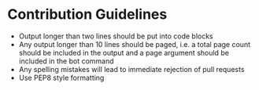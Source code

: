 # Contribution Guidelines

- Output longer than two lines should be put into code blocks
- Any output longer than 10 lines should be paged, i.e. a total 
page count should be included in the output and a page argument 
should be included in the bot command
- Any spelling mistakes will lead to immediate rejection of pull requests
- Use PEP8 style formatting
